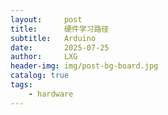 ```yaml
---
layout:     post
title:      硬件学习路径
subtitle:   Arduino
date:       2025-07-25
author:     LXG
header-img: img/post-bg-board.jpg
catalog: true
tags:
    - hardware
---
```





